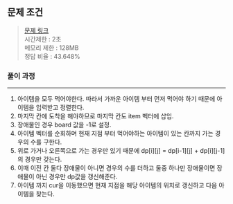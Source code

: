 ## 문제 조건
> <a href = "https://www.acmicpc.net/problem/2411"> 문제 링크 </a>  
> 시간제한 : 2초  
> 메모리 제한 : 128MB  
> 정답 비율 : 43.648%

### 풀이 과정
---
1. 아이템을 모두 먹어야한다. 따라서 가까운 아이템 부터 먼저 먹어야 하기 때문에 아이템을 입력받고 정렬한다.
2. 마지막 칸에 도착을 해야하므로 마지막 칸도 item 벡터에 삽입.
3. 장애물인 경우 board 값을 -1로 설정.
4. 아이템 벡터를 순회하며 현재 지점 부터 먹어야하는 아이템이 있는 칸까지 가는 경우의 수를 구한다.
5. 위로 가거나 오른쪽으로 가는 경우만 있기 때문에 dp[i][j] = dp[i-1][j] + dp[i][j-1] 의 경우만 갖는다.
6. 이때 이전 칸 둘다 장애물이 아니면 경우의 수를 더하고 둘중 하나만 장애물이면 장애물이 아닌 경우만 dp값을 갱신해준다.
7. 아이템 까지 cur을 이동했으면 현재 지점을 해당 아이템의 위치로 갱신하고 다음 아이템을 찾는다. 

